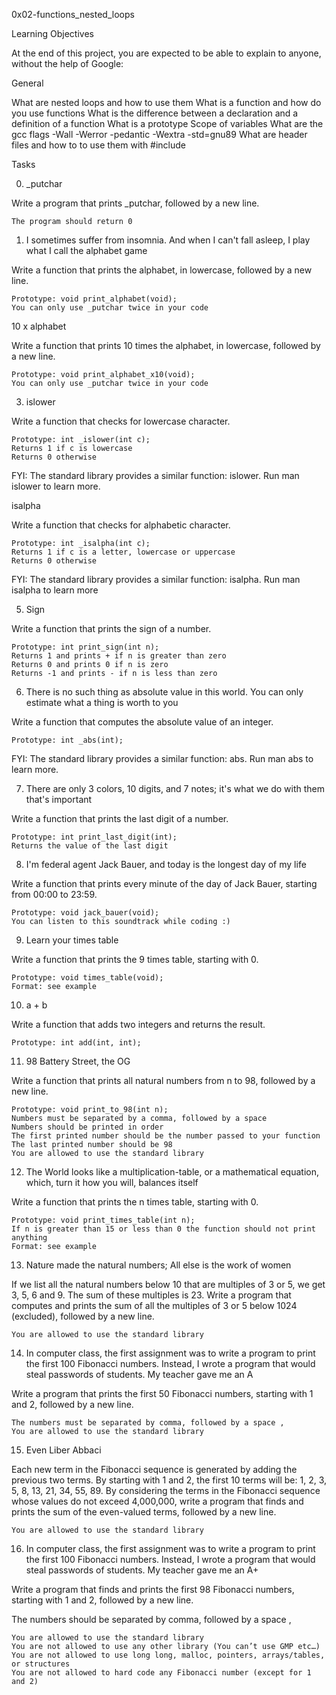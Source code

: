 0x02-functions_nested_loops

Learning Objectives

At the end of this project, you are expected to be able to explain to anyone, without the help of Google:

General

What are nested loops and how to use them
What is a function and how do you use functions
What is the difference between a declaration and a definition of a function
What is a prototype
Scope of variables
What are the gcc flags -Wall -Werror -pedantic -Wextra -std=gnu89
What are header files and how to to use them with #include

Tasks

0. _putchar

Write a program that prints _putchar, followed by a new line.

	The program should return 0

1. I sometimes suffer from insomnia. And when I can't fall asleep, I play what I call the alphabet game

Write a function that prints the alphabet, in lowercase, followed by a new line.

	Prototype: void print_alphabet(void);
	You can only use _putchar twice in your code

10 x alphabet

Write a function that prints 10 times the alphabet, in lowercase, followed by a new line.

	Prototype: void print_alphabet_x10(void);
	You can only use _putchar twice in your code

3. islower

Write a function that checks for lowercase character.

	Prototype: int _islower(int c);
	Returns 1 if c is lowercase
	Returns 0 otherwise

FYI: The standard library provides a similar function: islower. Run man islower to learn more.

 isalpha

Write a function that checks for alphabetic character.

	Prototype: int _isalpha(int c);
	Returns 1 if c is a letter, lowercase or uppercase
	Returns 0 otherwise

FYI: The standard library provides a similar function: isalpha. Run man isalpha to learn more

5. Sign

Write a function that prints the sign of a number.

	Prototype: int print_sign(int n);
	Returns 1 and prints + if n is greater than zero
	Returns 0 and prints 0 if n is zero
	Returns -1 and prints - if n is less than zero

6. There is no such thing as absolute value in this world. You can only estimate what a thing is worth to you

Write a function that computes the absolute value of an integer.

	Prototype: int _abs(int);

FYI: The standard library provides a similar function: abs. Run man abs to learn more.

7. There are only 3 colors, 10 digits, and 7 notes; it's what we do with them that's important

Write a function that prints the last digit of a number.

	Prototype: int print_last_digit(int);
	Returns the value of the last digit

8. I'm federal agent Jack Bauer, and today is the longest day of my life

Write a function that prints every minute of the day of Jack Bauer, starting from 00:00 to 23:59.

	Prototype: void jack_bauer(void);
	You can listen to this soundtrack while coding :)

9. Learn your times table

Write a function that prints the 9 times table, starting with 0.

	Prototype: void times_table(void);
	Format: see example

10. a + b

Write a function that adds two integers and returns the result.

	Prototype: int add(int, int);

11. 98 Battery Street, the OG

Write a function that prints all natural numbers from n to 98, followed by a new line.

	Prototype: void print_to_98(int n);
	Numbers must be separated by a comma, followed by a space
	Numbers should be printed in order
	The first printed number should be the number passed to your function
	The last printed number should be 98
	You are allowed to use the standard library

12. The World looks like a multiplication-table, or a mathematical equation, which, turn it how you will, balances itself

Write a function that prints the n times table, starting with 0.

	Prototype: void print_times_table(int n);
	If n is greater than 15 or less than 0 the function should not print anything
	Format: see example

13. Nature made the natural numbers; All else is the work of women

If we list all the natural numbers below 10 that are multiples of 3 or 5, we get 3, 5, 6 and 9. The sum of these multiples is 23. Write a program that computes and prints the sum of all the multiples of 3 or 5 below 1024 (excluded), followed by a new line.

	You are allowed to use the standard library

14. In computer class, the first assignment was to write a program to print the first 100 Fibonacci numbers. Instead, I wrote a program that would steal passwords of students. My teacher gave me an A

Write a program that prints the first 50 Fibonacci numbers, starting with 1 and 2, followed by a new line.

	The numbers must be separated by comma, followed by a space , 
	You are allowed to use the standard library

15. Even Liber Abbaci

Each new term in the Fibonacci sequence is generated by adding the previous two terms. By starting with 1 and 2, the first 10 terms will be: 1, 2, 3, 5, 8, 13, 21, 34, 55, 89. By considering the terms in the Fibonacci sequence whose values do not exceed 4,000,000, write a program that finds and prints the sum of the even-valued terms, followed by a new line.

	You are allowed to use the standard library

16. In computer class, the first assignment was to write a program to print the first 100 Fibonacci numbers. Instead, I wrote a program that would steal passwords of students. My teacher gave me an A+

Write a program that finds and prints the first 98 Fibonacci numbers, starting with 1 and 2, followed by a new line.

The numbers should be separated by comma, followed by a space ,
	
	You are allowed to use the standard library
	You are not allowed to use any other library (You can’t use GMP etc…)
	You are not allowed to use long long, malloc, pointers, arrays/tables, or structures
	You are not allowed to hard code any Fibonacci number (except for 1 and 2)

